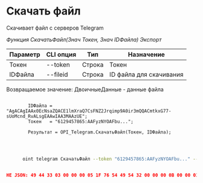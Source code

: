 ﻿---
sidebar_position: 5
---

# Скачать файл
 Скачивает файл с серверов Telegram


*Функция СкачатьФайл(Знач Токен, Знач IDФайла) Экспорт*

  | Параметр | CLI опция | Тип | Назначение |
  |-|-|-|-|
  | Токен | --token | Строка | Токен |
  | IDФайла | --fileid | Строка | ID файла для скачивания |

  
  Возвращаемое значение:   ДвоичныеДанные - данные файла

```bsl title="Пример кода"
	
        IDФайла = "AgACAgIAAx0EcNsaZQACE1lmXraQ7CsFNZ2Jrqimp9A0ir3mQQACmtkxG77-sUoMcnd_RvALsgEAAwIAA3MAAzUE";
        Токен   = "6129457865:AAFyzNYOAFbu...";
    
        Результат = OPI_Telegram.СкачатьФайл(Токен, IDФайла);
    
	
```

```sh title="Пример команды CLI"
    
      oint telegram СкачатьФайл --token "6129457865:AAFyzNYOAFbu..." --fileid "AgACAgIAAx0EcNsaZQACE1lmXraQ7CsFNZ2Jrqimp9A0ir3mQQACmtkxG77-sUoMcnd_RvALsgEAAwIAA3MAAzUE"


```


```json title="Результат"

НЕ JSON: 49 44 33 03 00 00 00 05 1F 76 54 49 54 32 00 00 00 0B 00 00 01 FF FE 44 00 6F 00 67 00 73 00 54 50 45 31 00 00 00 15 00 00 01 FF FE 4D 00 6F 00 74 00 6F 00 72 00 68 00 65 00 61 00 64 00 54 59…

```

